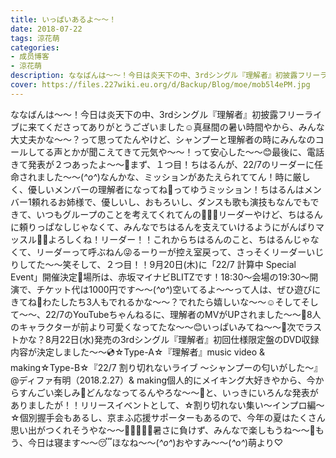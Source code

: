 ```yaml
---
title: いっぱいあるよ〜〜！
date: 2018-07-22
tags: 涼花萌
categories: 
- 成员博客
- 涼花萌
description: ななばんは〜〜！今日は炎天下の中、3rdシングル『理解者』初披露フリーライブに来てくださってありがとうございました☺️真昼間の暑い時間やから、みんな大丈夫かな〜〜？って思ってたんやけど、シャンプーと理解...
cover: https://files.227wiki.eu.org/d/Backup/Blog/moe/mob5l4ePM.jpg 
---
```


ななばんは〜〜！今日は炎天下の中、3rdシングル『理解者』初披露フリーライブに来てくださってありがとうございました☺️真昼間の暑い時間やから、みんな大丈夫かな〜〜？って思ってたんやけど、シャンプーと理解者の時にみんなのコールしてる声とかが聞こえてきて元気や〜〜！って安心した〜〜😊最後に、電話きて発表が２つあったよ〜〜🍹まず、１つ目！ちはるんが、22/7のリーダーに任命されました〜〜(*^o^*)なんかな、ミッションがあたえられててん！時に厳しく、優しいメンバーの理解者になってね💓ってゆうミッション！ちはるんはメンバー1頼れるお姉様で、優しいし、おもろいし、ダンスも歌も演技もなんでもできて、いつもグループのことを考えてくれてんの💓💓💓リーダーやけど、ちはるんに頼りっぱなしじゃなくて、みんなでちはるんを支えていけるようにがんばりマッスル💪🏻よろしくね！リーダー！！これからちはるんのこと、ちはるんじゃなくて、リーダーって呼ぶねん😜るーりーが控え室戻って、さっそくリーダーいじりしてた〜〜笑そして、２つ目！！9月20日(木)に「22/7 計算中 Special Event」開催決定🚀場所は、赤坂マイナビBLITZです！18:30〜会場の19:30〜開演で、チケット代は1000円です〜〜(*^o^*)空いてるよ〜〜って人は、ぜひ遊びにきてね💫わたしたち3人もでれるかな〜〜？でれたら嬉しいな〜〜☺️そしてそして〜〜、22/7のYouTubeちゃんねるに、理解者のMVがUPされました〜〜🤗8人のキャラクターが前より可愛くなってたな〜〜😊いっぱいみてね〜〜👀次でラストかな？8月22日(水)発売の3rdシングル『理解者』初回仕様限定盤のDVD収録内容が決定しました〜〜💿☆Type-A☆『理解者』music video & making☆Type-B☆『22/7 割り切れないライブ ～シャンプーの匂いがした～』@ディファ有明（2018.2.27）& making個人的にメイキング大好きやから、今からすんごい楽しみ💓どんななってるんやろな〜〜🙈と、いっきにいろんな発表がありましたが！！リリースイベントとして、☆割り切れない集い〜インプロ編〜☆個別握手会もあるし、京まふ応援サポーターもあるので、今年の夏はたくさん思い出がつくれそうやな〜〜🍹👙🌺🌻🍉暑さに負けず、みんなで楽しもうね〜〜🤗もう、今日は寝ます〜〜😴ほなね〜〜(*^o^*)おやすみ〜〜(*^o^*)萌より♡


